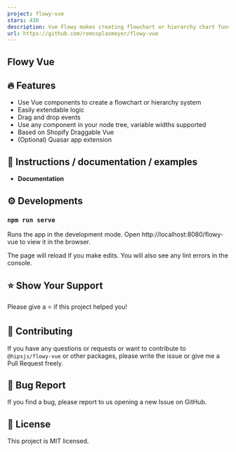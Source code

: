 ```yaml
---
project: flowy-vue
stars: 436
description: Vue Flowy makes creating flowchart or hierarchy chart functionality an easy task. Build automation software, mind mapping tools, organisation charts, or simple programming platforms in minutes by implementing the library into your project.
url: https://github.com/remcoplasmeyer/flowy-vue
---
```


Flowy Vue
---------

🔥 Features
-----------

-   Use Vue components to create a flowchart or hierarchy system
-   Easily extendable logic
-   Drag and drop events
-   Use any component in your node tree, variable widths supported
-   Based on Shopify Draggable Vue
-   (Optional) Quasar app extension

📄 Instructions / documentation / examples
------------------------------------------

-   **Documentation**

⚙️ Developments
---------------

### `npm run serve`

Runs the app in the development mode. Open http://localhost:8080/flowy-vue to view it in the browser.

The page will reload if you make edits. You will also see any lint errors in the console.

⭐️ Show Your Support
--------------------

Please give a ⭐️ if this project helped you!

👏 Contributing
---------------

If you have any questions or requests or want to contribute to `@hipsjs/flowy-vue` or other packages, please write the issue or give me a Pull Request freely.

🐞 Bug Report
-------------

If you find a bug, please report to us opening a new Issue on GitHub.

📝 License
----------

This project is MIT licensed.
